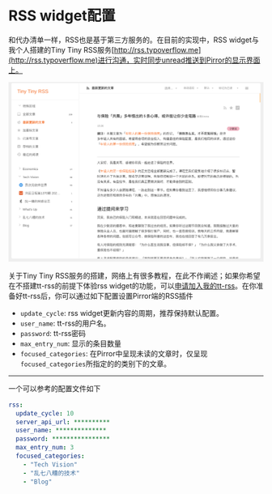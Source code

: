 # RSS widget配置
和代办清单一样，RSS也是基于第三方服务的。在目前的实现中，RSS widget与我个人搭建的Tiny Tiny RSS服务[http://rss.typoverflow.me](http://rss.typoverflow.me)进行沟通，实时同步unread推送到Pirror的显示界面上。

![](img/2021-10-03-18-00-38.png)

关于Tiny Tiny RSS服务的搭建，网络上有很多教程，在此不作阐述；如果你希望在不搭建tt-rss的前提下体验rss widget的功能，可以[申请加入我的tt-rss](mailto:typoverflow@outlook.com)。在你准备好tt-rss后，你可以通过如下配置设置Pirror端的RSS插件
+ `update_cycle`: rss widget更新内容的周期，推荐保持默认配置。
+ `user_name`: tt-rss的用户名。
+ `password`: tt-rss密码
+ `max_entry_num`: 显示的条目数量
+ `focused_categories`: 在Pirror中呈现未读的文章时，仅呈现`focused_categories`所指定的的类别下的文章。

---
一个可以参考的配置文件如下
```yml
rss:
  update_cycle: 10
  server_api_url: **********
  user_name: **************
  password: ****************
  max_entry_num: 3
  focused_categories: 
    - "Tech Vision"
    - "乱七八糟的技术"
    - "Blog"